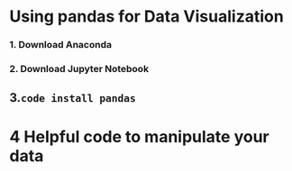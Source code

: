 # Using pandas for Data Visualization


### 1. Download Anaconda

### 2. Download Jupyter Notebook


## 3.`code install pandas` 



# 4 Helpful code to manipulate your data
